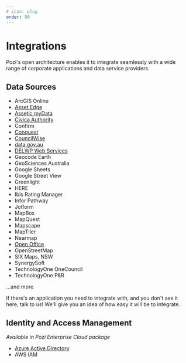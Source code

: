 ```yaml
---
# icon: plug
order: 90
---
```


# Integrations

Pozi's open architecture enables it to integrate seamlessly with a wide range of corporate applications and data service providers.

## Data Sources

* ArcGIS Online
* [Asset Edge](./asset-edge)
* [Assetic myData](./assetic-mydata/)
* [Civica Authority](./authority/)
* Confirm
* [Conquest](./conquest/)
* [CouncilWise](./councilwise/)
* [data.gov.au](./data-gov-au/)
* [DELWP Web Services](./delwp-web-services/)
* Geocode Earth
* GeoSciences Australia
* Google Sheets
* Google Street View
* Greenlight
* HERE
* Ibis Rating Manager
* Infor Pathway
* Jotform
* MapBox
* MapQuest
* Mapscape
* MapTiler
* Nearmap
* [Open Office](./open-office/)
* OpenStreetMap
* SIX Maps, NSW
* SynergySoft
* TechnologyOne OneCouncil
* TechnologyOne P&R

...and more

If there's an application you need to integrate with, and you don't see it here, talk to us! We'll give you an idea of how easy it will be to integrate.

## Identity and Access Management

*Available in Pozi Enterprise Cloud package*

* [Azure Active Directory](./azure-active-directory)
* AWS IAM
